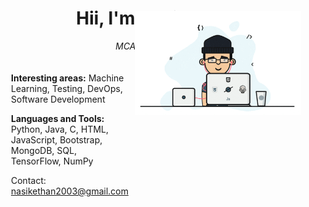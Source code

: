 <h1 align="center">Hii, I'm Nasikethan</h1>
<p align="center"><i>MCA student at VIT</i></p>

<div style="display: flex; align-items: flex-start; margin: 20px;">
  <div style="flex: 1; text-align: left; margin-right: 10px;">
    <p><b>Interesting areas:</b> Machine Learning, Testing, DevOps, Software Development</p>
    <p><b>Languages and Tools:</b><br>Python, Java, C, HTML, JavaScript, Bootstrap, MongoDB, SQL, TensorFlow, NumPy</p>
    <p>Contact: <a href="mailto:nasikethan2003@gmail.com">nasikethan2003@gmail.com</a></p>
  </div>
  <div style=" right: 100; top: 50%; transform: translateY(-50%);">
    <img width="300" src="https://github.com/NASIKETHAN/NASIKETHAN/blob/main/giphy.gif" alt="animation" />
  </div>
</div>
